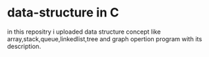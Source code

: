 # data-structure in C
in this repositry i uploaded data structure concept like array,stack,queue,linkedlist,tree and graph opertion program with its description.
